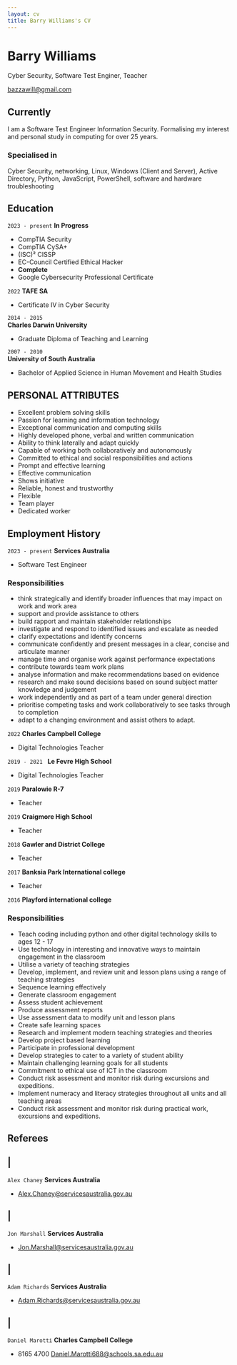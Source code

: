 ```yaml
---
layout: cv
title: Barry Williams's CV
---
```

# Barry Williams
Cyber Security, Software Test Enginer, Teacher

<div id="webaddress">
<a href="mailto:bazzawill@gmail.com">bazzawill@gmail.com</a>

</div>


## Currently

I am a Software Test Engineer Information Security. Formalising my interest and personal study in computing for over 25 years.

### Specialised in

Cyber Security, networking, Linux, Windows \(Client and Server\), Active Directory, Python, JavaScript, PowerShell, software and hardware troubleshooting

## Education

`2023 - present`
__In Progress__
- CompTIA Security
- CompTIA CySA+
- (ISC)² CISSP
- EC-Council Certified Ethical Hacker 
- __Complete__
- Google Cybersecurity Professional Certificate

`2022`
__TAFE SA__
- Certificate IV in Cyber Security

`2014 - 2015 `	
__Charles Darwin University__ 
- Graduate Diploma of Teaching and Learning

`2007 - 2010 `	
__University of South Australia__
- Bachelor of Applied Science in Human Movement and Health Studies

## PERSONAL ATTRIBUTES

- Excellent problem solving skills
- Passion for learning and information technology
- Exceptional communication and computing skills
- Highly developed phone, verbal and written communication
- Ability to think laterally and adapt quickly
- Capable of working both collaboratively and autonomously
- Committed to ethical and social responsibilities and actions
- Prompt and effective learning
- Effective communication
- Shows initiative
- Reliable, honest and trustworthy
- Flexible
- Team player
- Dedicated worker


## Employment History 
`2023 - present`
__Services Australia__

- Software Test Engineer

### Responsibilities 
- think strategically and identify broader influences that may impact on work and work area
- support and provide assistance to others
- build rapport and maintain stakeholder relationships
- investigate and respond to identified issues and escalate as needed
- clarify expectations and identify concerns
- communicate confidently and present messages in a clear, concise and articulate manner
- manage time and organise work against performance expectations 
- contribute towards team work plans
- analyse information and make recommendations based on evidence
- research and make sound decisions based on sound subject matter knowledge and judgement
- work independently and as part of a team under general direction
- prioritise competing tasks and work collaboratively to see tasks through to completion
- adapt to a changing environment and assist others to adapt.

`2022`
__Charles Campbell College__

- Digital Technologies Teacher

`2019 - 2021 `
__Le Fevre High School__

- Digital Technologies Teacher

`2019`
__Paralowie R-7__

- Teacher

`2019`
__Craigmore High School__

- Teacher

`2018`
__Gawler and District College__

- Teacher

`2017`
__Banksia Park International college__

- Teacher

`2016`
__Playford international college__

### Responsibilities
- Teach coding including python and other digital technology skills to ages 12 - 17
- Use technology in interesting and innovative ways to maintain engagement in the classroom
- Utilise a variety of teaching strategies
- Develop, implement, and review unit and lesson plans using a range of teaching strategies
- Sequence learning effectively
- Generate classroom engagement
- Assess student achievement
- Produce assessment reports
- Use assessment data to modify unit and lesson plans
- Create safe learning spaces
- Research and implement modern teaching strategies and theories
- Develop project based learning
- Participate in professional development
- Develop strategies to cater to a variety of student ability
- Maintain challenging learning goals for all students
- Commitment to ethical use of ICT in the classroom
- Conduct risk assessment and monitor risk during excursions and expeditions.
- Implement numeracy and literacy strategies throughout all units and all teaching areas
- Conduct risk assessment and monitor risk during practical work, excursions and expeditions.


## Referees
## |
`Alex Chaney`
__Services Australia__
- [Alex.Chaney@servicesaustralia.gov.au](mailto:Alex.Chaney@servicesaustralia.gov.au)

## |
`Jon Marshall` 
__Services Australia__
- [Jon.Marshall@servicesaustralia.gov.au](mailto:Jon.Marshall@servicesaustralia.gov.au)
  
## |
`Adam Richards`
__Services Australia__
- [Adam.Richards@servicesaustralia.gov.au](mailto:Adam.Richards@servicesaustralia.gov.au)

## |
`Daniel Marotti`
__Charles Campbell College__
- 8165 4700  [Daniel.Marotti688@schools.sa.edu.au](mailto:Daniel.Marotti688@schools.sa.edu.au)

<!-- ### Footer Last updated: April 2024 -->


